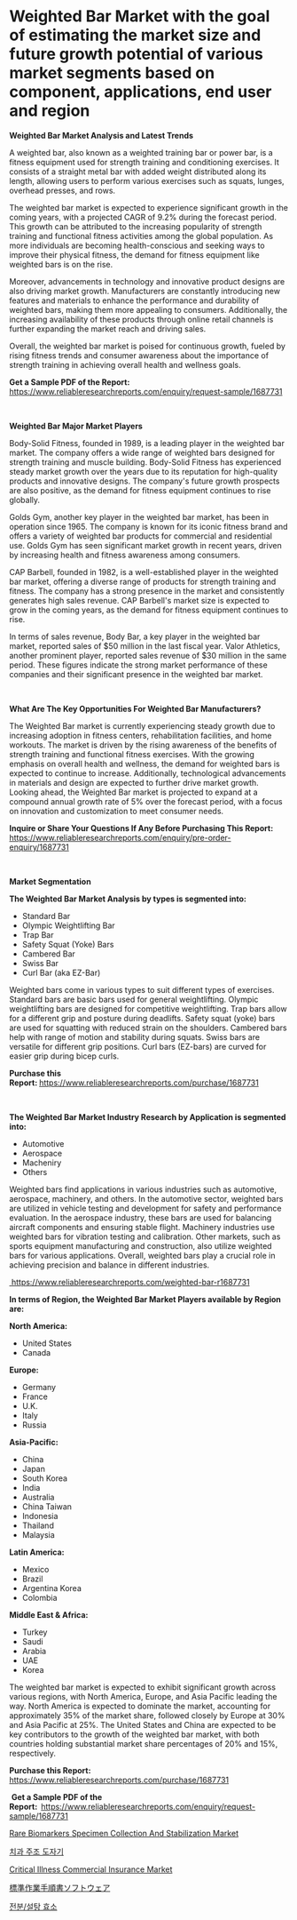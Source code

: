 <p><h1>Weighted Bar Market with the goal of estimating the market size and future growth potential of various market segments based on component, applications, end user and region</h1></p><p><strong>Weighted Bar Market Analysis and Latest Trends</strong></p>
<p><p>A weighted bar, also known as a weighted training bar or power bar, is a fitness equipment used for strength training and conditioning exercises. It consists of a straight metal bar with added weight distributed along its length, allowing users to perform various exercises such as squats, lunges, overhead presses, and rows.</p><p>The weighted bar market is expected to experience significant growth in the coming years, with a projected CAGR of 9.2% during the forecast period. This growth can be attributed to the increasing popularity of strength training and functional fitness activities among the global population. As more individuals are becoming health-conscious and seeking ways to improve their physical fitness, the demand for fitness equipment like weighted bars is on the rise.</p><p>Moreover, advancements in technology and innovative product designs are also driving market growth. Manufacturers are constantly introducing new features and materials to enhance the performance and durability of weighted bars, making them more appealing to consumers. Additionally, the increasing availability of these products through online retail channels is further expanding the market reach and driving sales.</p><p>Overall, the weighted bar market is poised for continuous growth, fueled by rising fitness trends and consumer awareness about the importance of strength training in achieving overall health and wellness goals.</p></p>
<p><strong>Get a Sample PDF of the Report:&nbsp;</strong> <a href="https://www.reliableresearchreports.com/enquiry/request-sample/1687731">https://www.reliableresearchreports.com/enquiry/request-sample/1687731</a></p>
<p>&nbsp;</p>
<p><strong>Weighted Bar Major Market Players</strong></p>
<p><p>Body-Solid Fitness, founded in 1989, is a leading player in the weighted bar market. The company offers a wide range of weighted bars designed for strength training and muscle building. Body-Solid Fitness has experienced steady market growth over the years due to its reputation for high-quality products and innovative designs. The company's future growth prospects are also positive, as the demand for fitness equipment continues to rise globally.</p><p>Golds Gym, another key player in the weighted bar market, has been in operation since 1965. The company is known for its iconic fitness brand and offers a variety of weighted bar products for commercial and residential use. Golds Gym has seen significant market growth in recent years, driven by increasing health and fitness awareness among consumers.</p><p>CAP Barbell, founded in 1982, is a well-established player in the weighted bar market, offering a diverse range of products for strength training and fitness. The company has a strong presence in the market and consistently generates high sales revenue. CAP Barbell's market size is expected to grow in the coming years, as the demand for fitness equipment continues to rise.</p><p>In terms of sales revenue, Body Bar, a key player in the weighted bar market, reported sales of $50 million in the last fiscal year. Valor Athletics, another prominent player, reported sales revenue of $30 million in the same period. These figures indicate the strong market performance of these companies and their significant presence in the weighted bar market.</p></p>
<p>&nbsp;</p>
<p><strong>What Are The Key Opportunities For Weighted Bar Manufacturers?</strong></p>
<p><p>The Weighted Bar market is currently experiencing steady growth due to increasing adoption in fitness centers, rehabilitation facilities, and home workouts. The market is driven by the rising awareness of the benefits of strength training and functional fitness exercises. With the growing emphasis on overall health and wellness, the demand for weighted bars is expected to continue to increase. Additionally, technological advancements in materials and design are expected to further drive market growth. Looking ahead, the Weighted Bar market is projected to expand at a compound annual growth rate of 5% over the forecast period, with a focus on innovation and customization to meet consumer needs.</p></p>
<p><strong>Inquire or Share Your Questions If Any Before Purchasing This Report:</strong> <a href="https://www.reliableresearchreports.com/enquiry/pre-order-enquiry/1687731">https://www.reliableresearchreports.com/enquiry/pre-order-enquiry/1687731</a></p>
<p>&nbsp;</p>
<p><strong>Market Segmentation</strong></p>
<p><strong>The Weighted Bar Market Analysis by types is segmented into:</strong></p>
<p><ul><li>Standard Bar</li><li>Olympic Weightlifting Bar</li><li>Trap Bar</li><li>Safety Squat (Yoke) Bars</li><li>Cambered Bar</li><li>Swiss Bar</li><li>Curl Bar (aka EZ-Bar)</li></ul></p>
<p><p>Weighted bars come in various types to suit different types of exercises. Standard bars are basic bars used for general weightlifting. Olympic weightlifting bars are designed for competitive weightlifting. Trap bars allow for a different grip and posture during deadlifts. Safety squat (yoke) bars are used for squatting with reduced strain on the shoulders. Cambered bars help with range of motion and stability during squats. Swiss bars are versatile for different grip positions. Curl bars (EZ-bars) are curved for easier grip during bicep curls.</p></p>
<p><strong>Purchase this Report:&nbsp;</strong><a href="https://www.reliableresearchreports.com/purchase/1687731">https://www.reliableresearchreports.com/purchase/1687731</a></p>
<p>&nbsp;</p>
<p><strong>The Weighted Bar Market Industry Research by Application is segmented into:</strong></p>
<p><ul><li>Automotive</li><li>Aerospace</li><li>Macheniry</li><li>Others</li></ul></p>
<p><p>Weighted bars find applications in various industries such as automotive, aerospace, machinery, and others. In the automotive sector, weighted bars are utilized in vehicle testing and development for safety and performance evaluation. In the aerospace industry, these bars are used for balancing aircraft components and ensuring stable flight. Machinery industries use weighted bars for vibration testing and calibration. Other markets, such as sports equipment manufacturing and construction, also utilize weighted bars for various applications. Overall, weighted bars play a crucial role in achieving precision and balance in different industries.</p></p>
<p><a href="https://www.reliableresearchreports.com/weighted-bar-r1687731">&nbsp;https://www.reliableresearchreports.com/weighted-bar-r1687731</a></p>
<p><strong>In terms of Region, the Weighted Bar Market Players available by Region are:</strong></p>
<p>
    <p> <strong> North America: </strong>
        <ul>
            <li>United States</li>
            <li>Canada</li>
        </ul>
        </p> 
    <p> <strong> Europe: </strong>
        <ul>
            <li>Germany</li>
            <li>France</li>
            <li>U.K.</li>
            <li>Italy</li>
            <li>Russia</li>
        </ul>
        </p> 
    <p> <strong> Asia-Pacific: </strong>
        <ul>
            <li>China</li>
            <li>Japan</li>
            <li>South Korea</li>
            <li>India</li>
            <li>Australia</li>
            <li>China Taiwan</li>
            <li>Indonesia</li>
            <li>Thailand</li>
            <li>Malaysia</li>
        </ul>
        </p> 
    <p> <strong> Latin America: </strong>
        <ul>
            <li>Mexico</li>
            <li>Brazil</li>
            <li>Argentina Korea</li>
            <li>Colombia</li>
        </ul>
        </p> 
    <p> <strong> Middle East & Africa: </strong>
        <ul>
            <li>Turkey</li>
            <li>Saudi</li>
            <li>Arabia</li>
            <li>UAE</li>
            <li>Korea</li>
        </ul>
    </p>
    </p>
<p><p>The weighted bar market is expected to exhibit significant growth across various regions, with North America, Europe, and Asia Pacific leading the way. North America is expected to dominate the market, accounting for approximately 35% of the market share, followed closely by Europe at 30% and Asia Pacific at 25%. The United States and China are expected to be key contributors to the growth of the weighted bar market, with both countries holding substantial market share percentages of 20% and 15%, respectively.</p></p>
<p><strong>Purchase this Report: </strong><a href="https://www.reliableresearchreports.com/purchase/1687731">https://www.reliableresearchreports.com/purchase/1687731</a></p>
<p>&nbsp;<strong>Get a Sample PDF of the Report:&nbsp;&nbsp;</strong><a href="https://www.reliableresearchreports.com/enquiry/request-sample/1687731">https://www.reliableresearchreports.com/enquiry/request-sample/1687731</a></p>
<p><strong></strong></p>
<p><p><a href="https://github.com/wwwkeltoum/Market-Research-Report-List-4/blob/main/rare-biomarkers-specimen-collection-and-stabilization-market.md">Rare Biomarkers Specimen Collection And Stabilization Market</a></p><p><a href="https://medium.com/@frankfurter67567/%EC%B9%98%EA%B3%BC-%EC%A3%BC%EC%A1%B0%EC%9A%A9-%EC%9E%90%EA%B8%B0%EC%97%90-%EA%B4%80%ED%95%9C-%EC%8B%9C%EC%9E%A5-%EC%A1%B0%EC%82%AC-%EB%B3%B4%EA%B3%A0%EC%84%9C-%EA%B7%B8-%EC%97%AD%EC%82%AC-%EB%B0%8F-2024%EB%85%84%EB%B6%80%ED%84%B0-2031%EB%85%84%EA%B9%8C%EC%A7%80%EC%9D%98-%EC%98%88%EC%B8%A1-9871cce16ede">치과 주조 도자기</a></p><p><a href="https://github.com/joannesouthgate/Market-Research-Report-List-4/blob/main/critical-illness-commercial-insurance-market.md">Critical Illness Commercial Insurance Market</a></p><p><a href="https://medium.com/@annchovey2023/%E6%A8%99%E6%BA%96%E9%81%8B%E7%94%A8%E6%89%8B%E9%A0%86%E3%82%BD%E3%83%95%E3%83%88%E3%82%A6%E3%82%A7%E3%82%A2%E5%B8%82%E5%A0%B4%E6%8C%87%E6%A8%99%E3%81%AE%E3%83%87%E3%82%B3%E3%83%BC%E3%83%89-%E5%B8%82%E5%A0%B4%E3%82%B7%E3%82%A7%E3%82%A2-%E3%83%88%E3%83%AC%E3%83%B3%E3%83%89-%E6%88%90%E9%95%B7%E3%83%91%E3%82%BF%E3%83%BC%E3%83%B3-55b731a40995">標準作業手順書ソフトウェア</a></p><p><a href="https://medium.com/@samosirajalah8_76538/%EC%A0%84%EB%B6%84-%EC%84%A4%ED%83%95-%ED%9A%A8%EC%86%8C-%EC%8B%9C%EC%9E%A5-%EB%B6%84%EC%84%9D-cagr-%EC%8B%9C%EC%9E%A5-%EC%84%B8%EB%B6%84%ED%99%94-%EB%B0%8F-%EA%B8%80%EB%A1%9C%EB%B2%8C-%EC%82%B0%EC%97%85-%EA%B0%9C%EC%9A%94-1f5a325ee758">전분/설탕 효소</a></p></p>